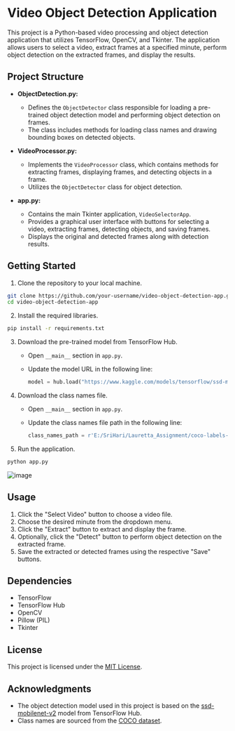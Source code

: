 # Video Object Detection Application

This project is a Python-based video processing and object detection application that utilizes TensorFlow, OpenCV, and Tkinter. The application allows users to select a video, extract frames at a specified minute, perform object detection on the extracted frames, and display the results.

## Project Structure

- **ObjectDetection.py:**
  - Defines the `ObjectDetector` class responsible for loading a pre-trained object detection model and performing object detection on frames.
  - The class includes methods for loading class names and drawing bounding boxes on detected objects.

- **VideoProcessor.py:**
  - Implements the `VideoProcessor` class, which contains methods for extracting frames, displaying frames, and detecting objects in a frame.
  - Utilizes the `ObjectDetector` class for object detection.

- **app.py:**
  - Contains the main Tkinter application, `VideoSelectorApp`.
  - Provides a graphical user interface with buttons for selecting a video, extracting frames, detecting objects, and saving frames.
  - Displays the original and detected frames along with detection results.

## Getting Started

1. Clone the repository to your local machine.

```bash
git clone https://github.com/your-username/video-object-detection-app.git
cd video-object-detection-app
```

2. Install the required libraries.

```bash
pip install -r requirements.txt
```

3. Download the pre-trained model from TensorFlow Hub.

   - Open `__main__` section in `app.py`.
   - Update the model URL in the following line:

     ```python
     model = hub.load("https://www.kaggle.com/models/tensorflow/ssd-mobilenet-v2/frameworks/TensorFlow2/variations/ssd-mobilenet-v2/versions/1")
     ```

4. Download the class names file.

   - Open `__main__` section in `app.py`.
   - Update the class names file path in the following line:

     ```python
     class_names_path = r'E:/SriHari/Lauretta_Assignment/coco-labels-2014_2017.txt'
     ```

5. Run the application.

```bash
python app.py
```


![image](https://github.com/srihari-sirisipalli/video-object-detection-app/assets/67143581/75093f1a-f94d-4ac2-9e74-18727e24a105)


## Usage

1. Click the "Select Video" button to choose a video file.
2. Choose the desired minute from the dropdown menu.
3. Click the "Extract" button to extract and display the frame.
4. Optionally, click the "Detect" button to perform object detection on the extracted frame.
5. Save the extracted or detected frames using the respective "Save" buttons.

## Dependencies

- TensorFlow
- TensorFlow Hub
- OpenCV
- Pillow (PIL)
- Tkinter

## License

This project is licensed under the [MIT License](LICENSE).

## Acknowledgments

- The object detection model used in this project is based on the [ssd-mobilenet-v2](https://www.kaggle.com/models/tensorflow/ssd-mobilenet-v2/frameworks/TensorFlow2/variations/ssd-mobilenet-v2/versions/1) model from TensorFlow Hub.
- Class names are sourced from the [COCO dataset](https://cocodataset.org/#home).

